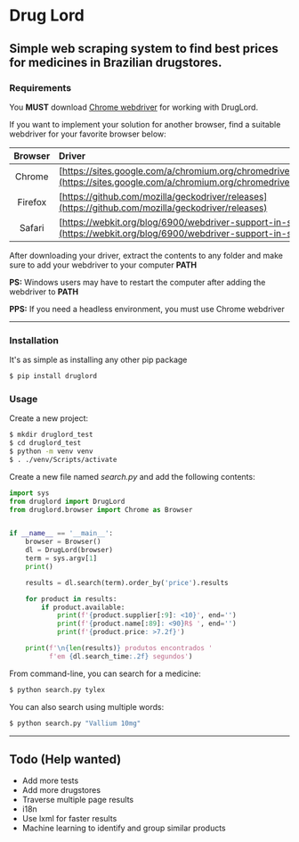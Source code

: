 # Drug Lord

## Simple web scraping system to find best prices for medicines in Brazilian drugstores.

### Requirements
You **MUST** download [Chrome webdriver](https://sites.google.com/a/chromium.org/chromedriver/downloads) for working with DrugLord.

If you want to implement your solution for another browser, find a suitable webdriver for your favorite browser below:

| Browser | Driver |
|:--:|:--|
| Chrome | [https://sites.google.com/a/chromium.org/chromedriver/downloads](https://sites.google.com/a/chromium.org/chromedriver/downloads) |
| Firefox | [https://github.com/mozilla/geckodriver/releases](https://github.com/mozilla/geckodriver/releases) |
| Safari | [https://webkit.org/blog/6900/webdriver-support-in-safari-10/](https://webkit.org/blog/6900/webdriver-support-in-safari-10/) |

After downloading your driver, extract the contents to any folder and make sure to add your webdriver to your computer **PATH**

**PS:** Windows users may have to restart the computer after adding the webdriver to **PATH**

**PPS:** If you need a headless environment, you must use Chrome webdriver

---

### Installation
It's as simple as installing any other pip package
```bash
$ pip install druglord
```
### Usage
Create a new project:
```bash
$ mkdir druglord_test
$ cd druglord_test
$ python -m venv venv
$ . ./venv/Scripts/activate
```
Create a new file named *search.py* and add the following contents:
```python
import sys
from druglord import DrugLord
from druglord.browser import Chrome as Browser


if __name__ == '__main__':
    browser = Browser()
    dl = DrugLord(browser)
    term = sys.argv[1]
    print()

    results = dl.search(term).order_by('price').results

    for product in results:
        if product.available:
            print(f'{product.supplier[:9]: <10}', end='')
            print(f'{product.name[:89]: <90}R$ ', end='')
            print(f'{product.price: >7.2f}')

    print(f'\n{len(results)} produtos encontrados '
          f'em {dl.search_time:.2f} segundos')
```
From command-line, you can search for a medicine:
```bash
$ python search.py tylex
```
You can also search using multiple words:
```bash
$ python search.py "Vallium 10mg"
```
---

## Todo (Help wanted)
 - Add more tests
 - Add more drugstores
 - Traverse multiple page results
 - i18n
 - Use lxml for faster results
 - Machine learning to identify and group similar products